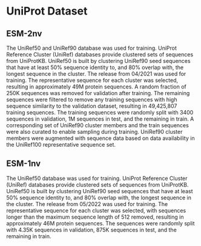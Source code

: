 # UniProt Dataset

## ESM-2nv  
The UniRef50 and UniRef90 database was used for training. UniProt Reference Cluster (UniRef) databases provide clustered sets of sequences from UniProtKB. UniRef50 is built by clustering UniRef90 seed sequences that have at least 50% sequence identity to, and 80% overlap with, the longest sequence in the cluster. The release from 04/2021 was used for training. The representative sequence for each cluster was selected, resulting in approximately 49M protein sequences. A random fraction of 250K sequences was removed for validation after training. The remaining sequences were filtered to remove any training sequences with high sequence similarity to the validation dataset, resulting in 49,425,807 training sequences. The training sequences were randomly split with 3400 sequences in validation, 1M sequences in test, and the remaining in train. A corresponding set of UniRef90 cluster members and the train sequences were also curated to enable sampling during training. UniRef90 cluster members were augmented with sequence data based on data availability in the UniRef100 representative sequence set.  

## ESM-1nv  
The UniRef50 database was used for training. UniProt Reference Cluster (UniRef) databases provide clustered sets of sequences from UniProtKB. UniRef50 is built by clustering UniRef90 seed sequences that have at least 50% sequence identity to, and 80% overlap with, the longest sequence in the cluster. The release from 05/2022 was used for training. The representative sequence for each cluster was selected, with sequences longer than the maximum sequence length of 512 removed, resulting in approximately 46M protein sequences. The sequences were randomly split with 4.35K sequences in validation, 875K sequences in test, and the remaining in train. 